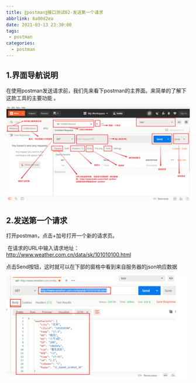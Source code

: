 ```yaml
---
title: 〖postman〗接口测试02-发送第一个请求
abbrlink: 8a00d2ea
date: 2021-03-13 23:30:00
tags:
 - postman
categories:
  - postman
---
```


## 1.界面导航说明

在使用postman发送请求前，我们先来看下postman的主界面。来简单的了解下这款工具的主要功能 。 <!-- more --> 

 ![img](/img/blog/postman/02/02-01.png) 

## 2.发送第一个请求 

打开postman，点击+加号打开一个新的请求页。

​	在请求的URL中输入请求地址：http://www.weather.com.cn/data/sk/101010100.html

​	点击Send按钮，这时就可以在下部的窗格中看到来自服务器的json响应数据

  ![img](/img/blog/postman/02/02-02.png) 


